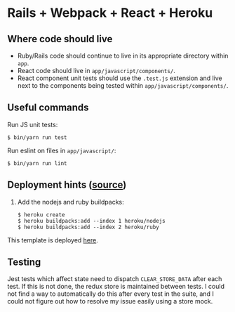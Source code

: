 # Rails + Webpack + React + Heroku

## Where code should live

* Ruby/Rails code should continue to live in its appropriate directory within
  `app`.
* React code should live in `app/javascript/components/`.
* React component unit tests should use the `.test.js` extension and live next
  to the components being tested within `app/javascript/components/`.

## Useful commands

Run JS unit tests:

```
$ bin/yarn run test 
```

Run eslint on files in `app/javascript/`:

```
$ bin/yarn run lint
```

## Deployment hints ([source](https://medium.com/@hpux/rails-5-1-loves-javascript-a1d84d5318b))

1. Add the nodejs and ruby buildpacks:

    ```
    $ heroku create 
    $ heroku buildpacks:add --index 1 heroku/nodejs
    $ heroku buildpacks:add --index 2 heroku/ruby
    ```

This template is deployed
[here](https://obscure-fortress-25974.herokuapp.com/).

## Testing

Jest tests which affect state need to dispatch `CLEAR_STORE_DATA` after each
test. If this is not done, the redux store is maintained between tests. I could
not find a way to automatically do this after every test in the suite, and I
could not figure out how to resolve my issue easily using a store mock.
